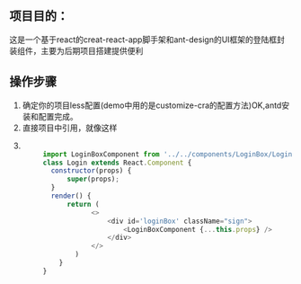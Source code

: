 ## 项目目的：
这是一个基于react的creat-react-app脚手架和ant-design的UI框架的登陆框封装组件，主要为后期项目搭建提供便利
## 操作步骤
1. 确定你的项目less配置(demo中用的是customize-cra的配置方法)OK,antd安装和配置完成。
2. 直接项目中引用，就像这样
3. ```js 

        import LoginBoxComponent from '../../components/LoginBox/LoginBox';//LoginBoxComponent就是我们导出的登录框组件
        class Login extends React.Component {
          constructor(props) {
              super(props);
          }
          render() {
              return (
                    <>
                        <div id='loginBox' className="sign">
                            <LoginBoxComponent {...this.props} />
                        </div>               
                    </>
                )
            }
        }
   ```
 
